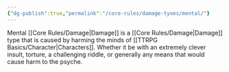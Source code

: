 ```yaml
---
{"dg-publish":true,"permalink":"/core-rules/damage-tyoes/mental/"}
---
```


Mental [[Core Rules/Damage\|Damage]] is a [[Core Rules/Damage\|Damage]] type that is caused by harming the minds of [[TTRPG Basics/Character\|Characters]]. Whether it be with an extremely clever insult, torture, a challenging riddle, or generally any means that would cause harm to the psyche.
